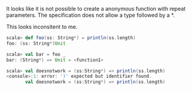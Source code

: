 It looks like it is not possible to create a anonymous function with repeat parameters. The specification does not allow a type followed by a *.

This looks inconsitent to me.

```scala
scala> def foo(ss: String*) = println(ss.length)
foo: (ss: String*)Unit

scala> val bar = foo _
bar: (String*) => Unit = <function1>

scala> val doesnotwork = (ss:String*) => println(ss.length)
<console>:1: error: ')' expected but identifier found.
       val doesnotwork = (ss:String*) => println(ss.length)
```
